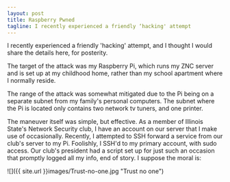 ```yaml
---
layout: post
title: Raspberry Pwned
tagline: I recently experienced a friendly ‘hacking' attempt
---
```


I recently experienced a friendly 'hacking' attempt, and I thought I would share the details here, for posterity.

The target of the attack was my Raspberry Pi, which runs my ZNC server and is set up at my childhood home, rather than my school apartment where I normally reside.

The range of the attack was somewhat mitigated due to the Pi being on a separate subnet from my family's personal computers. The subnet where the Pi is located only contains two network tv tuners, and one printer.

The maneuver itself was simple, but effective. As a member of Illinois State's Network Security club, I have an account on our server that I make use of occasionally. Recently, I attempted to SSH forward a service from our club's server to my Pi. Foolishly, I SSH'd to my primary account, with sudo access. Our club's president had a script set up for just such an occasion that promptly logged all my info, end of story. I suppose the moral is:

![]({{ site.url }}images/Trust-no-one.jpg "Trust no one")